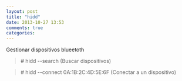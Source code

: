 ```yaml
---
layout: post
title: "hidd"
date: 2013-10-27 13:53
comments: true
categories: 
---
```

Gestionar dispositivos blueetoth

>\# hidd --search (Buscar dispositivos) 

>\# hidd --connect 0A:1B:2C:4D:5E:6F (Conectar a un dispositivo)

